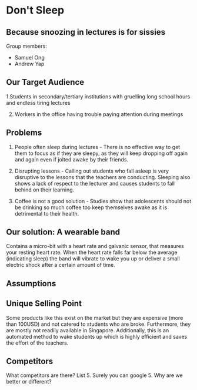 # Don't Sleep
## Because snoozing in lectures is for sissies

Group members: 
* Samuel Ong
* Andrew Yap

## Our Target Audience
1.Students in secondary/tertiary institutions with gruelling long school hours and endless tiring lectures

2. Workers in the office having trouble paying attention during meetings

## Problems
1. People often sleep during lectures - 
There is no effective way to get them to focus as if they are sleepy, as they will keep dropping off again and again even if jolted awake by their friends.

2. Disrupting lessons - 
Calling out students who fall asleep is very disruptive to the lessons that the teachers are conducting. Sleeping also shows a lack of respect to the lecturer and causes students to fall behind on their learning.

3. Coffee is not a good solution - 
Studies show that adolescents should not be drinking so much coffee too keep themselves awake as it is detrimental to their health.

## Our solution: A wearable band
Contains a micro-bit with a heart rate and galvanic sensor, that measures your resting heart rate. When the heart rate falls far below the average (indicating sleep) the band will vibrate to wake you up or deliver a small electric shock after a certain amount of time.

## Assumptions


## Unique Selling Point
Some products like this exist on the market but they are expensive (more than 100USD) and not catered to students who are broke. Furthermore, they are mostly not readily available in Singapore. Additionally, this is an automated method to wake students up which is highly efficient and saves the effort of the teachers.

## Competitors
What competitors are there? List 5. Surely you can google 5.
Why are we better or different?
